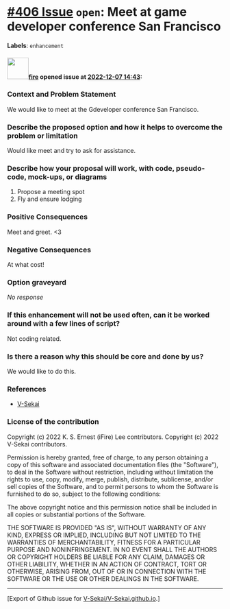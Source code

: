 # [\#406 Issue](https://github.com/V-Sekai/V-Sekai.github.io/issues/406) `open`: Meet at game developer conference San Francisco
**Labels**: `enhancement`


#### <img src="https://avatars.githubusercontent.com/u/32321?u=c2e06a3d2b49a467aa907e54aa259516440267cc&v=4" width="50">[fire](https://github.com/fire) opened issue at [2022-12-07 14:43](https://github.com/V-Sekai/V-Sekai.github.io/issues/406):

### Context and Problem Statement

We would like to meet at the Gdeveloper conference San Francisco.

### Describe the proposed option and how it helps to overcome the problem or limitation

Would like meet and try to ask for assistance.

### Describe how your proposal will work, with code, pseudo-code, mock-ups, or diagrams

1. Propose a meeting spot
2. Fly and ensure lodging

### Positive Consequences

Meet and greet. <3

### Negative Consequences

At what cost!

### Option graveyard

_No response_

### If this enhancement will not be used often, can it be worked around with a few lines of script?

Not coding related.

### Is there a reason why this should be core and done by us?

We would like to do this.

### References

- [V-Sekai](https://v-sekai.org/)


### License of the contribution

Copyright (c) 2022 K. S. Ernest (iFire) Lee contributors.
Copyright (c) 2022 V-Sekai contributors.

Permission is hereby granted, free of charge, to any person obtaining a copy of this software and associated documentation files (the "Software"), to deal in the Software without restriction, including without limitation the rights to use, copy, modify, merge, publish, distribute, sublicense, and/or sell copies of the Software, and to permit persons to whom the Software is furnished to do so, subject to the following conditions:

The above copyright notice and this permission notice shall be included in all copies or substantial portions of the Software.

THE SOFTWARE IS PROVIDED "AS IS", WITHOUT WARRANTY OF ANY KIND, EXPRESS OR IMPLIED, INCLUDING BUT NOT LIMITED TO THE WARRANTIES OF MERCHANTABILITY, FITNESS FOR A PARTICULAR PURPOSE AND NONINFRINGEMENT. IN NO EVENT SHALL THE AUTHORS OR COPYRIGHT HOLDERS BE LIABLE FOR ANY CLAIM, DAMAGES OR OTHER LIABILITY, WHETHER IN AN ACTION OF CONTRACT, TORT OR OTHERWISE, ARISING FROM, OUT OF OR IN CONNECTION WITH THE SOFTWARE OR THE USE OR OTHER DEALINGS IN THE SOFTWARE.





-------------------------------------------------------------------------------



[Export of Github issue for [V-Sekai/V-Sekai.github.io](https://github.com/V-Sekai/V-Sekai.github.io).]

